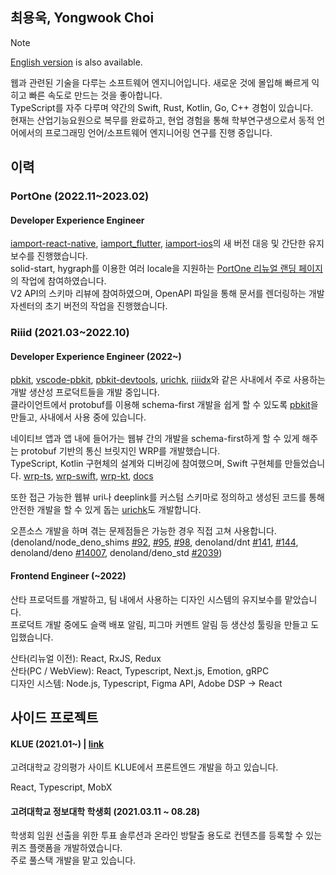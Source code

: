 ## 최용욱, Yongwook Choi

> [!NOTE]
> [English version](./en.md) is also available.

웹과 관련된 기술을 다루는 소프트웨어 엔지니어입니다. 새로운 것에 몰입해 빠르게 익히고 빠른 속도로 만드는 것을 좋아합니다.  
TypeScript를 자주 다루며 약간의 Swift, Rust, Kotlin, Go, C++ 경험이 있습니다.  
현재는 산업기능요원으로 복무를 완료하고, 현업 경험을 통해 학부연구생으로서 동적 언어에서의 프로그래밍 언어/소프트웨어 엔지니어링 연구를 진행 중입니다.

## 이력

### PortOne (2022.11~2023.02)

#### Developer Experience Engineer

[iamport-react-native](https://github.com/iamport/iamport-react-native), [iamport_flutter](https://github.com/iamport/iamport_flutter), [iamport-ios](https://github.com/iamport/iamport-ios)의 새 버전 대응 및 간단한 유지보수를 진행했습니다. \
solid-start, hygraph를 이용한 여러 locale을 지원하는 [PortOne 리뉴얼 랜딩 페이지](https://portone.io)의 작업에 참여하였습니다. \
V2 API의 스키마 리뷰에 참여하였으며, OpenAPI 파일을 통해 문서를 렌더링하는 개발자센터의 초기 버전의 작업을 진행했습니다.

### Riiid (2021.03~2022.10)

#### Developer Experience Engineer (2022~)

[pbkit](https://github.com/pbkit/pbkit), [vscode-pbkit](https://github.com/pbkit/vscode-pbkit), [pbkit-devtools](https://github.com/pbkit/pbkit-devtools), [urichk](https://github.com/riiid/urichk), [riiidx](https://github.com/riiid/riiidx)와 같은 사내에서 주로 사용하는 개발 생산성 프로덕트들을 개발 중입니다.  
클라이언트에서 protobuf를 이용해 schema-first 개발을 쉽게 할 수 있도록 [pbkit](https://github.com/pbkit)을 만들고, 사내에서 사용 중에 있습니다.  

네이티브 앱과 앱 내에 들어가는 웹뷰 간의 개발을 schema-first하게 할 수 있게 해주는 protobuf 기반의 통신 브릿지인 WRP를 개발했습니다.  
TypeScript, Kotlin 구현체의 설계와 디버깅에 참여했으며, Swift 구현체를 만들었습니다. [wrp-ts](https://github.com/pbkit/wrp-ts), [wrp-swift](https://github.com/pbkit/wrp-swift), [wrp-kt](https://github.com/pbkit/wrp-kt), [docs](https://wrp.deno.dev)  

또한 접근 가능한 웹뷰 uri나 deeplink를 커스텀 스키마로 정의하고 생성된 코드를 통해 안전한 개발을 할 수 있게 돕는 [urichk](https://github.com/riiid/urichk)도 개발합니다.

오픈소스 개발을 하며 겪는 문제점들은 가능한 경우 직접 고쳐 사용합니다. \
(denoland/node_deno_shims [#92](https://github.com/denoland/node_deno_shims/pull/92), [#95](https://github.com/denoland/node_deno_shims/pull/95), [#98](https://github.com/denoland/node_deno_shims/pull/98), denoland/dnt [#141](https://github.com/denoland/dnt/pull/141), [#144](https://github.com/denoland/dnt/pull/144), denoland/deno [#14007](https://github.com/denoland/deno/pull/14007), denoland/deno_std [#2039](https://github.com/denoland/deno_std/pull/2039))

#### Frontend Engineer (~2022)

산타 프로덕트를 개발하고, 팀 내에서 사용하는 디자인 시스템의 유지보수를 맡았습니다.\
프로덕트 개발 중에도 슬랙 배포 알림, 피그마 커멘트 알림 등 생산성 툴링을 만들고 도입했습니다.

산타(리뉴얼 이전): React, RxJS, Redux  
산타(PC / WebView): React, Typescript, Next.js, Emotion, gRPC  
디자인 시스템: Node.js, Typescript, Figma API, Adobe DSP -> React

## 사이드 프로젝트

#### KLUE (2021.01~) | [link](https://klue.kr)

고려대학교 강의평가 사이트 KLUE에서 프론트엔드 개발을 하고 있습니다.

React, Typescript, MobX

#### 고려대학교 정보대학 학생회 (2021.03.11 ~ 08.28)

학생회 임원 선출을 위한 투표 솔루션과 온라인 방탈출 용도로 컨텐츠를 등록할 수 있는 퀴즈 플랫폼을 개발하였습니다. \
주로 풀스택 개발을 맡고 있습니다.
